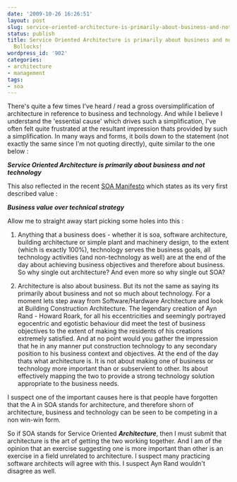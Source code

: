 ```yaml
---
date: '2009-10-26 16:26:51'
layout: post
slug: service-oriented-architecture-is-primarily-about-business-and-not-technology.-bollocks
status: publish
title: Service Oriented Architecture is primarily about business and not technology.
  Bollocks!
wordpress_id: '902'
categories:
- architecture
- management
tags:
- soa
---
```


There's quite a few times I've heard / read a gross oversimplification of architecture in reference to business and technology. And while I believe I understand the 'essential cause' which drives such a simplification, I've often felt quite frustrated at the resultant impression thats provided by such a simplification. In many ways and forms, it boils down to the statement (not exactly the same since I'm not quoting directly), quite similar to the one below :

**_Service Oriented Architecture is primarily about business and not technology_**

This also reflected in the recent [SOA Manifesto](http://soa-manifesto.org/) which states as its very first described value :

**_Business value over technical strategy_**

Allow me to straight away start picking some holes into this :




	
  1. Anything that a business does - whether it is soa, software architecture, building architecture or simple plant and machinery design, to the extent (which is exactly 100%), technology serves the business goals, all technology activities (and non-technology as well) are at the end of the day about achieving business objectives and therefore about business. So why single out architecture? And even more so why single out SOA?

	
  2. Architecture is also about business. But its not the same as saying its primarily about business and not so much about technology. For a moment lets step away from Software/Hardware Architecture and look at Building Construction Architecture. The legendary creation of Ayn Rand - Howard Roark, for all his eccentricities and seemingly portrayed egocentric and egotistic behaviour did meet the test of business objectives to the extent of making the residents of his creations extremely satisfied. And at no point would you gather the impression that he in any manner put construction technology to any secondary position to his business context and objectives. At the end of the day thats what architecture is. It is not about making one of business or technology more important than or subservient to other. Its about effectively mapping the two to provide a strong technology solution appropriate to the business needs. 



I suspect one of the important causes here is that people have forgotten that the A in SOA stands for architecture, and therefore shorn of architecture, business and technology can be seen to be competing in a non win-win form. 

So if SOA stands for Service Oriented **_Architecture_**, then I must submit that architecture is the art of getting the two working together. And I am of the opinion that an exercise suggesting one is more important than other is an exercise in a field unrelated to architecture. I suspect many practicing software architects will agree with this. I suspect Ayn Rand wouldn't disagree as well.

